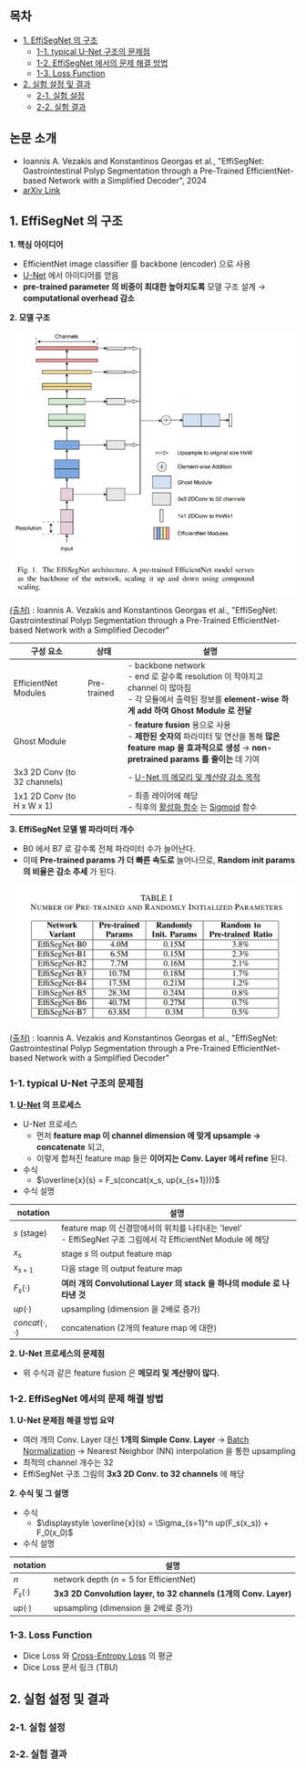 ## 목차

* [1. EffiSegNet 의 구조](#1-effisegnet-의-구조)
  * [1-1. typical U-Net 구조의 문제점](#1-1-typical-u-net-구조의-문제점) 
  * [1-2. EffiSegNet 에서의 문제 해결 방법](#1-2-effisegnet-에서의-문제-해결-방법)
  * [1-3. Loss Function](#1-3-loss-function)
* [2. 실험 설정 및 결과](#2-실험-설정-및-결과)
  * [2-1. 실험 설정](#2-1-실험-설정)
  * [2-2. 실험 결과](#2-2-실험-결과)

## 논문 소개

* Ioannis A. Vezakis and Konstantinos Georgas et al., "EffiSegNet: Gastrointestinal Polyp Segmentation through a Pre-Trained EfficientNet-based Network with a Simplified Decoder", 2024
* [arXiv Link](https://arxiv.org/pdf/2407.16298v1)

## 1. EffiSegNet 의 구조

**1. 핵심 아이디어**

* EfficientNet image classifier 를 backbone (encoder) 으로 사용
* [U-Net](../../Image%20Processing/Model_U-Net.md) 에서 아이디어를 얻음
* **pre-trained parameter 의 비중이 최대한 높아지도록** 모델 구조 설계 → **computational overhead 감소**

**2. 모델 구조**

![image](../images/EffiSegNet_1.PNG)

[(출처)](https://arxiv.org/pdf/2407.16298v1) : Ioannis A. Vezakis and Konstantinos Georgas et al., "EffiSegNet: Gastrointestinal Polyp Segmentation through a Pre-Trained EfficientNet-based Network with a Simplified Decoder"

| 구성 요소                        | 상태          | 설명                                                                                                                                                                                     |
|------------------------------|-------------|----------------------------------------------------------------------------------------------------------------------------------------------------------------------------------------|
| EfficientNet Modules         | Pre-trained | - backbone network<br>- end 로 갈수록 resolution 이 작아지고 channel 이 많아짐<br>- 각 모듈에서 출력된 정보를 **element-wise 하게 add 하여 Ghost Module 로 전달**                                                     |
| Ghost Module                 |             | - **feature fusion** 용으로 사용<br>- **제한된 숫자의** 파라미터 및 연산을 통해 **많은 feature map 을 효과적으로 생성** → **non-pretrained params 를 줄이는** 데 기여                                                        |
| 3x3 2D Conv (to 32 channels) |             | - [U-Net 의 메모리 및 계산량 감소 목적](#1-2-effisegnet-에서의-문제-해결-방법)                                                                                                                              |
| 1x1 2D Conv (to H x W x 1)   |             | - 최종 레이어에 해당<br>- 직후의 [활성화 함수](../../AI%20Basics/Deep%20Learning%20Basics/딥러닝_기초_활성화_함수.md) 는 [Sigmoid](../../AI%20Basics/Deep%20Learning%20Basics/딥러닝_기초_활성화_함수.md#2-1-sigmoid-함수) 함수 |

**3. EffiSegNet 모델 별 파라미터 개수**

* B0 에서 B7 로 갈수록 전체 파라미터 수가 늘어난다.
* 이때 **Pre-trained params 가 더 빠른 속도로** 늘어나므로, **Random init params 의 비율은 감소 추세** 가 된다.

![image](../images/EffiSegNet_2.PNG)

[(출처)](https://arxiv.org/pdf/2407.16298v1) : Ioannis A. Vezakis and Konstantinos Georgas et al., "EffiSegNet: Gastrointestinal Polyp Segmentation through a Pre-Trained EfficientNet-based Network with a Simplified Decoder"

### 1-1. typical U-Net 구조의 문제점

**1. [U-Net](../../Image%20Processing/Model_U-Net.md) 의 프로세스**

* U-Net 프로세스
  * 먼저 **feature map 이 channel dimension 에 맞게 upsample → concatenate** 되고,
  * 이렇게 합쳐진 feature map 들은 **이어지는 Conv. Layer 에서 refine** 된다.
* 수식
  * $\overline{x}(s) = F_s(concat(x_s, up(x_{s+1})))$
* 수식 설명

| notation       | 설명                                                                                       |
|----------------|------------------------------------------------------------------------------------------|
| $s$ (stage)    | feature map 의 신경망에서의 위치를 나타내는 'level'<br>- EffiSegNet 구조 그림에서 각 EfficientNet Module 에 해당 |
| $x_s$          | stage $s$ 의 output feature map                                                           |
| $x_{s+1}$      | 다음 stage 의 output feature map                                                            |
| $F_s(·)$       | **여러 개의 Convolutional Layer 의 stack 을 하나의 module 로 나타낸 것**                               |
| $up(·)$        | upsampling (dimension 을 2배로 증가)                                                          |
| $concat(·, ·)$ | concatenation (2개의 feature map 에 대한)                                                     |

**2. U-Net 프로세스의 문제점**

* 위 수식과 같은 feature fusion 은 **메모리 및 계산량이 많다.**

### 1-2. EffiSegNet 에서의 문제 해결 방법

**1. U-Net 문제점 해결 방법 요약**

* 여러 개의 Conv. Layer 대신 **1개의 Simple Conv. Layer** → [Batch Normalization](../../AI%20Basics/Deep%20Learning%20Basics/딥러닝_기초_Regularization.md#4-1-batch-normalization) → Nearest Neighbor (NN) interpolation 을 통한 upsampling
* 최적의 channel 개수는 32
* EffiSegNet 구조 그림의 **3x3 2D Conv. to 32 channels** 에 해당

**2. 수식 및 그 설명**

* 수식
  * $\displaystyle \overline{x}(s) = \Sigma_{s=1}^n up(F_s(x_s)) + F_0(x_0)$ 
* 수식 설명

| notation | 설명                                                             |
|----------|----------------------------------------------------------------|
| $n$      | network depth ($n = 5$ for EfficientNet)                       |
| $F_s(·)$ | **3x3 2D Convolution layer, to 32 channels (1개의 Conv. Layer)** |
| $up(·)$  | upsampling (dimension 을 2배로 증가)                                |

### 1-3. Loss Function

* Dice Loss 와 [Cross-Entropy Loss](../../AI%20Basics/Deep%20Learning%20Basics/딥러닝_기초_Loss_function.md#2-5-categorical-cross-entropy-loss) 의 평균
* Dice Loss 문서 링크 (TBU)

## 2. 실험 설정 및 결과

### 2-1. 실험 설정

### 2-2. 실험 결과